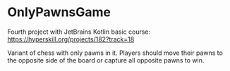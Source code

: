 # OnlyPawnsGame
Fourth project with JetBrains Kotlin basic course: https://hyperskill.org/projects/182?track=18

Variant of chess with only pawns in it. Players should move their pawns to the opposite side of the board or capture all opposite pawns to win.
